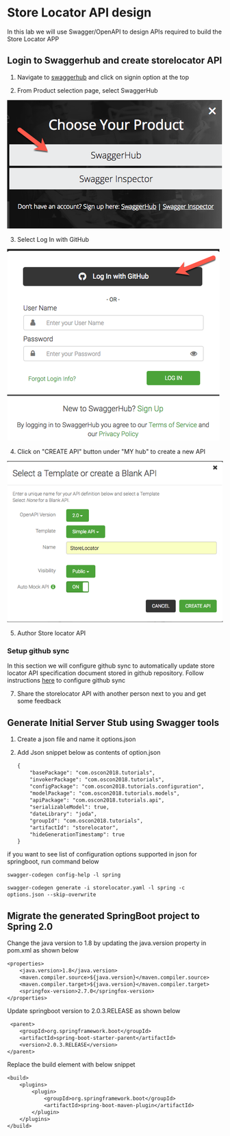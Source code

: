# Store Locator API design
In this lab we will use Swagger/OpenAPI to design APIs required to build the Store Locator APP


## Login to Swaggerhub and create storelocator API

1. Navigate to [swaggerhub](https://swagger.io/tools/swaggerhub/) and click on signin option at the top 

2. From Product selection page, select SwaggerHub

![select product](/images/prodselection.png)

3. Select Log In with GitHub

![Login](/images/loginwithgh.png)

4. Click on "CREATE API" button under "MY hub" to create a new API

![Create API](/images/create-api.png)

5. Author Store locator API

### Setup github sync
In this section we will configure github sync to automatically update store locator API specification document stored in github repository. Follow instructions [here](https://app.swaggerhub.com/help/integrations/github-sync?_ga=2.56492203.1240020663.1531258195-243865128.1525394160) to configure github sync

7. Share the storelocator API with another person next to you and get some feedback

## Generate Initial Server Stub using Swagger tools

1. Create a json file and name it options.json

2. Add Json snippet below as contents of option.json

    ```
    {
        "basePackage": "com.oscon2018.tutorials",
        "invokerPackage": "com.oscon2018.tutorials",
        "configPackage": "com.oscon2018.tutorials.configuration", 
        "modelPackage": "com.oscon2018.tutorials.models",
        "apiPackage": "com.oscon2018.tutorials.api",
        "serializableModel": true,
        "dateLibrary": "joda",
        "groupId": "com.oscon2018.tutorials",
        "artifactId": "storelocator",
        "hideGenerationTimestamp": true
    }

    ``` 

if you want to see list of configuration options supported in json for springboot, run command below

```
swagger-codegen config-help -l spring
```

```
swagger-codegen generate -i storelocator.yaml -l spring -c options.json --skip-overwrite

```

## Migrate the generated SpringBoot project to Spring 2.0

Change the java version to 1.8 by updating the java.version property in pom.xml as shown below

```
<properties>
    <java.version>1.8</java.version>
    <maven.compiler.source>${java.version}</maven.compiler.source>
    <maven.compiler.target>${java.version}</maven.compiler.target>
    <springfox-version>2.7.0</springfox-version>
</properties>
```

Update springboot version to 2.0.3.RELEASE as shown below

```
 <parent>
    <groupId>org.springframework.boot</groupId>
    <artifactId>spring-boot-starter-parent</artifactId>
    <version>2.0.3.RELEASE</version>
</parent>

```

Replace the build element with below snippet

```
<build>
    <plugins>
        <plugin>
            <groupId>org.springframework.boot</groupId>
            <artifactId>spring-boot-maven-plugin</artifactId>
        </plugin>
    </plugins>
</build>
```
